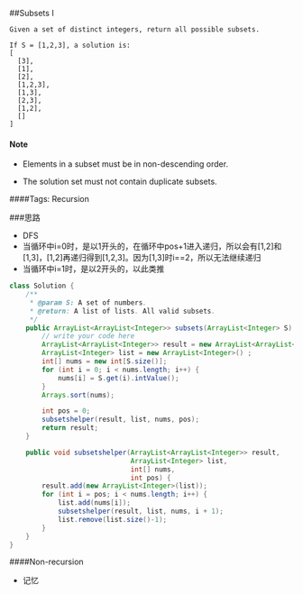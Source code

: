 
##Subsets I

	Given a set of distinct integers, return all possible subsets.

	If S = [1,2,3], a solution is:
	[
	  [3],
	  [1],
	  [2],
	  [1,2,3],
	  [1,3],
	  [2,3],
	  [1,2],
	  []
	]

#### Note

- Elements in a subset must be in non-descending order.

- The solution set must not contain duplicate subsets.

####Tags: Recursion

###思路
- DFS
- 当循环中i=0时，是以1开头的，在循环中pos+1进入递归，所以会有[1,2]和[1,3]，[1,2]再递归得到[1,2,3]。因为[1,3]时i==2，所以无法继续递归
- 当循环中i=1时，是以2开头的，以此类推

```java
class Solution {
	/**
	 * @param S: A set of numbers.
	 * @return: A list of lists. All valid subsets.
	 */
	public ArrayList<ArrayList<Integer>> subsets(ArrayList<Integer> S) {
		// write your code here
		ArrayList<ArrayList<Integer>> result = new ArrayList<ArrayList<Integer>>();
		ArrayList<Integer> list = new ArrayList<Integer>() ;
		int[] nums = new int[S.size()];
		for (int i = 0; i < nums.length; i++) {
			nums[i] = S.get(i).intValue();
		}
		Arrays.sort(nums);

		int pos = 0;
		subsetshelper(result, list, nums, pos);
		return result;
	}

	public void subsetshelper(ArrayList<ArrayList<Integer>> result,
	                          ArrayList<Integer> list,
	                          int[] nums,
	                          int pos) {
		result.add(new ArrayList<Integer>(list));
		for (int i = pos; i < nums.length; i++) {
			list.add(nums[i]);
			subsetshelper(result, list, nums, i + 1);
			list.remove(list.size()-1);
		}
	}
}
```


####Non-recursion
- 记忆

